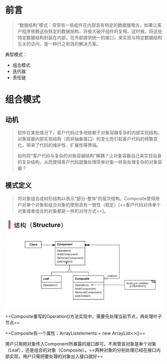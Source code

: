# 前言

> “数据结构”模式：常常有一些组件在内部具有特定的数据接哦古，如果让客户程序依赖这些特定的数据结构，将极大破坏组件的复用。这时候，将这些特定数据结构封装在内部，在外部提供统一的接口，来实现与特定数据结构无关的访问，是一种行之有效的解决方案。



典型模式：

- 组合模式
- 迭代器
- 责任链



# 组合模式

## 动机

> ​		软件在某些情况下，客户代码过多地依赖于对象容器复杂的内部实现结构，对象容器内部实现结构（而非抽象接口）的变化而引起客户代码的频繁变化，带来了代码的维护性、扩展性等弊端。
>
> ​		如何将“客户代码与复杂的对象容器结构”解耦？让对象容器自己来实现自身的复杂结构，从而使得客户代码就像处理简单对象一样来处理复杂的对象容器？



## 模式定义

> ​		将对象组合成树形结构以表示“部分-整体”的层次结构。Composite使得用户对单个对象和组合对象的使用具有一致性（稳定）[==客户代码对待单个对象或者组合的对象都是一样的对待方式==]。



![2021-04-12_130605](3-数据结构.assets/2021-04-12_130605.png) 

==Composite重写的Operation()方法实现中，需要先处理当前节点，再处理叶子节点==

==Composite有一个属性：ArrayList<Component>elements = new ArrayList<>()==



用户只用把对象传入Component所暴露的接口即可，不用管该对象是单个对象（Leaf），还是组合的对象（Composite）。==两种对象的分别处理已经在接口内部实现，用户只需把要处理的对象出入接口就好==













































































































































































